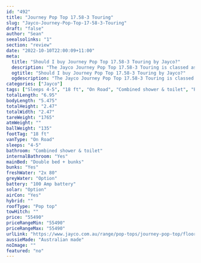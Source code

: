 ```yaml
---
id: "492"
title: "Journey Pop Top 17.58-3 Touring"
slug: "Jayco-Journey-Pop-Top-17-58-3-Touring"
draft: "false"
author: "Sean"
seealsolinks: "1"
section: "review"
date: "2022-10-10T22:00:09+11:00"
meta:
  title: "Should I buy Journey Pop Top 17.58-3 Touring by Jayco?"
  description: "The Jayco Journey Pop Top 17.58-3 Touring is classed as On Road, and sleeps 4-5 people. It is Australian made and comes in at 18 ft. It generally has Combined shower & toilet."
  ogtitle: "Should I buy Journey Pop Top 17.58-3 Touring by Jayco?"
  ogdescription: "The Jayco Journey Pop Top 17.58-3 Touring is classed as On Road, and sleeps 4-5 people. It is Australian made and comes in at 18 ft. It generally has Combined shower & toilet."
categories: ["Jayco"]
tags: ["Sleeps 4-5", "18 ft", "On Road", "Combined shower & toilet", "Pop top", "50 - 60k"]
totalLength: "6.95"
bodyLength: "5.475"
totalHeight: "2.47"
totalWidth: "2.47"
tareWeight: "1765"
atmWeight: ""
ballWeight: "135"
footTag: "18 ft"
vanType: "On Road"
sleeps: "4-5"
bathroom: "Combined shower & toilet"
internalBathroom: "Yes"
mainBed: "Double bed + bunks"
bunks: "Yes"
freshWater: "2x 80"
greyWater: "Option"
battery: "100 Amp battery"
solar: "Option"
airCon: "Yes"
hybrid: ""
roofType: "Pop top"
towHitch: ""
price: "55490"
priceRangeMin: "55490"
priceRangeMax: "55490"
urlLink: "https://www.jayco.com.au/range/pop-tops/journey-pop-top/floor-plans/touring/journey-1758-3jy-my22"
aussieMade: "Australian made"
noImage: ""
featured: "no"
---
```

